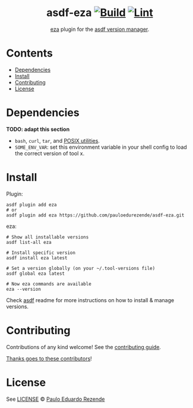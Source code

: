 <div align="center">

# asdf-eza [![Build](https://github.com/pauloedurezende/asdf-eza/actions/workflows/build.yml/badge.svg)](https://github.com/pauloedurezende/asdf-eza/actions/workflows/build.yml) [![Lint](https://github.com/pauloedurezende/asdf-eza/actions/workflows/lint.yml/badge.svg)](https://github.com/pauloedurezende/asdf-eza/actions/workflows/lint.yml)

[eza](https://github.com/eza-community/eza) plugin for the [asdf version manager](https://asdf-vm.com).

</div>

# Contents

- [Dependencies](#dependencies)
- [Install](#install)
- [Contributing](#contributing)
- [License](#license)

# Dependencies

**TODO: adapt this section**

- `bash`, `curl`, `tar`, and [POSIX utilities](https://pubs.opengroup.org/onlinepubs/9699919799/idx/utilities.html).
- `SOME_ENV_VAR`: set this environment variable in your shell config to load the correct version of tool x.

# Install

Plugin:

```shell
asdf plugin add eza
# or
asdf plugin add eza https://github.com/pauloedurezende/asdf-eza.git
```

eza:

```shell
# Show all installable versions
asdf list-all eza

# Install specific version
asdf install eza latest

# Set a version globally (on your ~/.tool-versions file)
asdf global eza latest

# Now eza commands are available
eza --version
```

Check [asdf](https://github.com/asdf-vm/asdf) readme for more instructions on how to
install & manage versions.

# Contributing

Contributions of any kind welcome! See the [contributing guide](contributing.md).

[Thanks goes to these contributors](https://github.com/pauloedurezende/asdf-eza/graphs/contributors)!

# License

See [LICENSE](LICENSE) © [Paulo Eduardo Rezende](https://github.com/pauloedurezende/)
